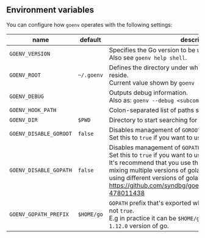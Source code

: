 ## Environment variables

You can configure how `goenv` operates with the following settings:

name | default | description
-----|---------|------------
`GOENV_VERSION` | | Specifies the Go version to be used.<br>Also see `goenv help shell`.
`GOENV_ROOT` | `~/.goenv` | Defines the directory under which Go versions and shims reside.<br> Current value shown by `goenv root`.
`GOENV_DEBUG` | | Outputs debug information.<br>Also as: `goenv --debug <subcommand>`
`GOENV_HOOK_PATH` | | Colon-separated list of paths searched for goenv hooks.
`GOENV_DIR` | `$PWD` | Directory to start searching for `.go-version` files.
`GOENV_DISABLE_GOROOT` | `false` | Disables management of `GOROOT`.<br> Set this to `true` if you want to use a `GOROOT` that you export.
`GOENV_DISABLE_GOPATH` | `false` | Disables management of `GOPATH`.<br> Set this to `true`  if you want to use a `GOPATH` that you export. It's recommend that you use this (as set to `false`) to avoid mixing multiple versions of golang packages at `GOPATH` when using different versions of golang. See https://github.com/syndbg/goenv/issues/72#issuecomment-478011438
`GOENV_GOPATH_PREFIX` | `$HOME/go` | `GOPATH` prefix that's exported when `GOENV_DISABLE_GOPATH` is not `true`.<br> E.g in practice it can be `$HOME/go/1.12.0` if you currently use `1.12.0` version of go.
